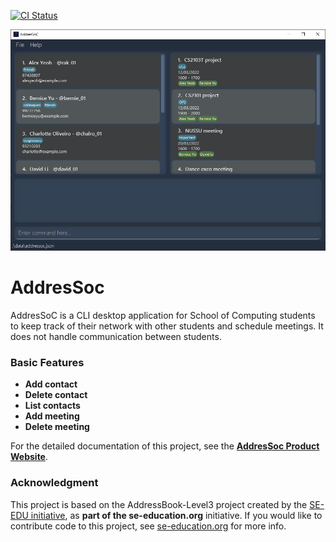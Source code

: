 [![CI Status](https://github.com/AY2122S2-CS2103T-W12-3/tp/actions/workflows/gradle.yml/badge.svg)](https://github.com/AY2122S2-CS2103T-W12-3/tp/actions/workflows/gradle.yml)

![Ui](docs/images/Ui.png)

# AddresSoc

AddresSoC is a CLI desktop application for School of Computing students to keep track of their network with other students and schedule meetings. It does not handle communication between students.

### Basic Features

  * **Add contact**
  * **Delete contact**
  * **List contacts**
  * **Add meeting**
  * **Delete meeting**

For the detailed documentation of this project, see the **[AddresSoc Product Website](https://ay2122s2-cs2103t-w12-3.github.io/tp/)**.

### Acknowledgment

This project is based on the AddressBook-Level3 project created by the [SE-EDU initiative](https://se-education.org), 
as **part of the se-education.org** initiative. 
If you would like to contribute code to this project, see [se-education.org](https://se-education.org#https://se-education.org/#contributing) for more info.
